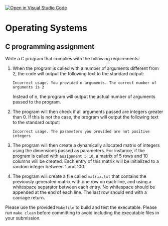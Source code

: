 [![Open in Visual Studio Code](https://classroom.github.com/assets/open-in-vscode-2e0aaae1b6195c2367325f4f02e2d04e9abb55f0b24a779b69b11b9e10269abc.svg)](https://classroom.github.com/online_ide?assignment_repo_id=17108696&assignment_repo_type=AssignmentRepo)
# Operating Systems
## C programming assignment

Write a C program that complies with the following requirements:

1. When the program is called with a number of arguments different from 2, the code will output the following text to the standard output:

    ```Incorrect usage. You provided n arguments. The correct number of arguments is 2```
    
    Instead of n, the program will output the actual number of arguments passed to the program.

2. The program will then check if all arguments passed are integers greater than 0. If this is not the case, the program will output the following text to the standard output:

    ```Incorrect usage. The parameters you provided are not positive integers```

3. The program will then create a dynamically allocated matrix of integers using the dimensions passed as parameters. For instance, if the program is called with ``assignment 5 10``, a matrix of 5 rows and 10 columns will be created. Each entry of this matrix will be initialized to a random integer between 1 and 100.

4. The program will create a file called ``matrix.txt`` that contains the previously generated matrix with one row on each line, and using a whitespace separator between each entry. No whitespace should be appended at the end of each line. The last row should end with a carriage return.

Please use the provided ``Makefile`` to build and test the executable.
Please run ``make clean`` before committing to avoid including the executable files in your submission.
